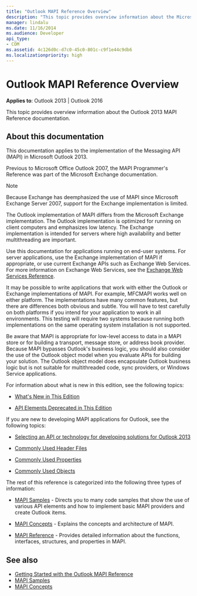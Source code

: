 ```yaml
---
title: "Outlook MAPI Reference Overview"
description: "This topic provides overview information about the Microsoft Outlook 2013 MAPI Reference documentation."
manager: lindalu
ms.date: 11/16/2014
ms.audience: Developer
api_type:
- COM
ms.assetid: 4c126d0c-d7c0-45c0-801c-c9f1e44c9db6
ms.localizationpriority: high
---
```


# Outlook MAPI Reference Overview

**Applies to**: Outlook 2013 | Outlook 2016 
  
This topic provides overview information about the Outlook 2013 MAPI Reference documentation.
  
## About this documentation

This documentation applies to the implementation of the Messaging API (MAPI) in Microsoft Outlook 2013. 
  
Previous to Microsoft Office Outlook 2007, the MAPI Programmer's Reference was part of the Microsoft Exchange documentation.
  
> [!NOTE]
> Because Exchange has deemphasized the use of MAPI since Microsoft Exchange Server 2007, support for the Exchange implementation is limited. 
  
The Outlook implementation of MAPI differs from the Microsoft Exchange implementation. The Outlook implementation is optimized for running on client computers and emphasizes low latency. The Exchange implementation is intended for servers where high availability and better multithreading are important.
  
Use this documentation for applications running on end-user systems. For server applications, use the Exchange implementation of MAPI if appropriate, or use current Exchange APIs such as Exchange Web Services. For more information on Exchange Web Services, see the [Exchange Web Services Reference](https://msdn.microsoft.com/library/bb204119.aspx).
  
It may be possible to write applications that work with either the Outlook or Exchange implementations of MAPI. For example, MFCMAPI works well on either platform. The implementations have many common features, but there are differences both obvious and subtle. You will have to test carefully on both platforms if you intend for your application to work in all environments. This testing will require two systems because running both implementations on the same operating system installation is not supported.
  
Be aware that MAPI is appropriate for low-level access to data in a MAPI store or for building a transport, message store, or address book provider. Because MAPI bypasses Outlook's business logic, you should also consider the use of the Outlook object model when you evaluate APIs for building your solution. The Outlook object model does encapsulate Outlook business logic but is not suitable for multithreaded code, sync providers, or Windows Service applications.
  
For information about what is new in this edition, see the following topics:
  
- [What's New in This Edition](what-s-new-in-this-edition.md)
    
- [API Elements Deprecated in This Edition](api-elements-deprecated-in-this-edition.md)
    
If you are new to developing MAPI applications for Outlook, see the following topics:
  
- [Selecting an API or technology for developing solutions for Outlook 2013](https://msdn.microsoft.com/library/jj900714.aspx)
    
- [Commonly Used Header Files](commonly-used-header-files.md)
    
- [Commonly Used Properties](commonly-used-properties.md)
    
- [Commonly Used Objects](commonly-used-objects.md)
    
The rest of this reference is categorized into the following three types of information:
  
- [MAPI Samples](mapi-samples.md) - Directs you to many code samples that show the use of various API elements and how to implement basic MAPI providers and create Outlook items. 
    
- [MAPI Concepts](mapi-concepts.md) - Explains the concepts and architecture of MAPI. 
    
- [MAPI Reference](mapi-reference.md) - Provides detailed information about the functions, interfaces, structures, and properties in MAPI. 
    
## See also

- [Getting Started with the Outlook MAPI Reference](getting-started-with-the-outlook-mapi-reference.md)
- [MAPI Samples](mapi-samples.md)
- [MAPI Concepts](mapi-concepts.md)

